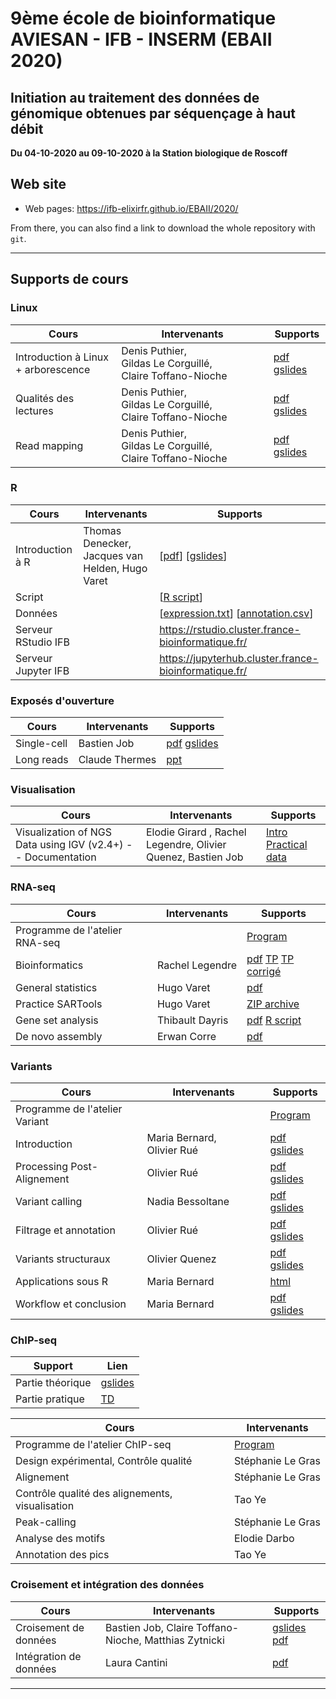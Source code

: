
# 9ème école de bioinformatique AVIESAN - IFB - INSERM (EBAII 2020)

## Initiation au traitement des données de génomique obtenues par séquençage à haut débit

**Du 04-10-2020 au 09-10-2020 à la Station biologique de Roscoff**


## Web site

- Web pages: <https://ifb-elixirfr.github.io/EBAII/2020/>

From there, you can also find a link to download the whole repository with `git`.

****

## Supports de cours

### Linux

| Cours | Intervenants | Supports |
|----------------------------------|--------------|----------|
| Introduction à Linux + arborescence| Denis Puthier, Gildas Le Corguillé, Claire Toffano-Nioche |  [pdf](intro_linux/intro_linux_ebaii_2020.pdf) [gslides](https://docs.google.com/presentation/d/1acl8ekE_FwzWbYlct8dEG-IeFV0d99UaHUJJWse0S5s/edit?usp=sharing) |
| Qualités des lectures | Denis Puthier, Gildas Le Corguillé, Claire Toffano-Nioche | [pdf](preprocessing_mapping/preprocessing_mapping_ebaii_2020.pdf) [gslides](https://docs.google.com/presentation/d/1YSa5WAL2g85e4R0qDvc2g1w4MFZfbVj82ZaS-X_2Ivs/edit?usp=sharing) |
| Read mapping | Denis Puthier, Gildas Le Corguillé, Claire Toffano-Nioche | [pdf](preprocessing_mapping/preprocessing_mapping_ebaii_2020.pdf) [gslides](https://docs.google.com/presentation/d/1YSa5WAL2g85e4R0qDvc2g1w4MFZfbVj82ZaS-X_2Ivs/edit?usp=sharing) |

### R

| Cours | Intervenants | Supports |
|-----------------------|--------------|-------------------------------------|
| Introduction à R | Thomas Denecker, Jacques van Helden, Hugo Varet | [[pdf](R/Intro_R_2020.pdf)] [[gslides](https://docs.google.com/presentation/d/1wJHUGDIip5EE8NL7mLSZFfYR9c-u2AAKKh30SQjuL-Q/edit?usp=sharing)] |
| Script  | | [[R script](R/script_intro_R_2020.r)] |
| Données | | [[expression.txt](R/expression.txt)] [[annotation.csv](R/annotation.csv)] |
| Serveur RStudio IFB | | <https://rstudio.cluster.france-bioinformatique.fr/> |
| Serveur Jupyter IFB | | <https://jupyterhub.cluster.france-bioinformatique.fr/> | 

### Exposés d'ouverture

| Cours | Intervenants | Supports |
|----------------------------------|--------------|----------|
| Single-cell | Bastien Job | [pdf](single_cell/Intro_Single-Cell_20201005.pdf) [gslides](https://drive.google.com/file/d/1eFYJ-kRoUnYg_iCZG5pLd6zFDT6br0V8/view?usp=sharing) |
| Long reads | Claude Thermes | [ppt](long_reads/20201006_THERMES_ROSCOFF9_V3.pptx) |

### Visualisation

| Cours | Intervenants | Supports |
|----------------------------------|--------------|----------|
| Visualization of NGS Data using IGV (v2.4+) -- Documentation | Elodie Girard , Rachel Legendre, Olivier Quenez, Bastien Job| [Intro](IGV/IGV.html) [Practical](IGV/IGV_practical.html) [data](IGV/data_igv.zip) |


### RNA-seq

| Cours | Intervenants | Supports |
|----------------------------------|------------------|----------|
| Programme de l'atelier RNA-seq | |  [Program](RNA-seq/) |
| Bioinformatics | Rachel Legendre | [pdf](RNA-seq/EBAI2020_RNAseq.pdf) [TP](RNA-seq/runme.sh) [TP corrigé](RNA-seq/runme_corrected.sh)|
| General statistics | Hugo Varet | [pdf](RNA-seq/RNASeq_differential_analysis.pdf) |
| Practice SARTools | Hugo Varet | [ZIP archive](RNA-seq/TP_differential_analysis/Practice_SARTools.zip) |
| Gene set analysis | Thibault Dayris | [pdf](RNA-seq/GSEA/GSEA.pdf) [R script](RNA-seq/GSEA/GSEA.R)|
| De novo assembly | Erwan Corre | [pdf](RNA-seq/RNASeq_denovo_EBAII2020_red.pdf)  |

### Variants

| Cours | Intervenants | Supports |
|----------------------------------|------------------|----------|
| Programme de l'atelier Variant | | [Program](DNA-seq/) |
| Introduction  | Maria Bernard, Olivier Rué |[pdf](DNA-seq/1-Introduction-Atelier-Variant.pdf) [gslides](https://docs.google.com/presentation/d/1xOwOgrEDZvF-XV9waKNIpTXbGNLDCb5_APL5gXFSycc/edit?usp=sharing)   |
|  Processing Post-Alignement | Olivier Rué | [pdf](DNA-seq/2-Processing-Post-Alignement.pdf) [gslides](https://docs.google.com/presentation/d/1cfdGX-3rjhNAFGSBsk2NhBU44f7A4lkFeS_8ptdlLEw/edit?usp=sharing) |
| Variant calling | Nadia Bessoltane | [pdf](DNA-seq/3-Variant-calling.pdf) [gslides](https://docs.google.com/presentation/d/1GbfYjfXeeow6wkRRLR0MmDie5OTd1j3Cg02xgfGlUeI/edit?usp=sharing) |
| Filtrage et annotation | Olivier Rué | [pdf](DNA-seq/4-Filtrage-Annotation.pdf) [gslides](https://docs.google.com/presentation/d/17INp7S2o4IDxWOklkThMlut8ij1t4CZWGB8v73vmQc0/edit?usp=sharing) |
| Variants structuraux | Olivier Quenez | [pdf](DNA-seq/5-Variants-Structuraux.pdf) [gslides](https://docs.google.com/presentation/d/17CfyWqUNaCL1LnPgwX8J8srOKzZHlqxQj_e1j0Xy8-w/edit?usp=sharing) |
| Applications sous R | Maria Bernard |[html](DNA-seq/EBAII2020_variants.html)|
| Workflow et conclusion | Maria Bernard | [pdf](DNA-seq/6-Workflow_Conclusion.pdf) [gslides](https://docs.google.com/presentation/d/1nFRswgW8G1IAB-JIqp6D4tX_b94lKCWQ8kre6AZfClo/edit?usp=sharing) |

### ChIP-seq

| Support | Lien |
|----------------------------------|------------------|
| Partie théorique | [gslides](https://docs.google.com/presentation/d/1v1_yncOrakL0vH_GvykNtuChM6TXI0V9c7pruSe9QOA/edit?usp=sharing) |
| Partie pratique | [TD](/2020/chip-seq/hands-on/hands-on.md) |

| Cours | Intervenants |
|----------------------------------|------------------|
| Programme de l'atelier ChIP-seq | [Program](chip-seq/) |
| Design expérimental, Contrôle qualité | Stéphanie Le Gras |
| Alignement | Stéphanie Le Gras |
| Contrôle qualité des alignements, visualisation | Tao Ye |
| Peak-calling | Stéphanie Le Gras |
| Analyse des motifs | Elodie Darbo |
| Annotation des pics | Tao Ye |


### Croisement et intégration des données

| Cours | Intervenants | Supports |
|----------------------------------|------------------|----------|
| Croisement de données | Bastien Job, Claire Toffano-Nioche, Matthias Zytnicki | [gslides](https://docs.google.com/presentation/d/15qE95kW9H6fAha-2LnCVpMZxEwUDKZyedESeopzR704/edit?usp=sharing) [pdf](croisement_donnees/Cours.pdf) |
| Intégration de données | Laura Cantini |[pdf](croisement_donnees/CANTINI_NGS_AVIESAN_IFB.pdf) |

*****
